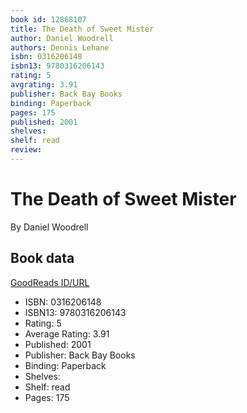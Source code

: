 ```yaml
---
book id: 12868107
title: The Death of Sweet Mister
author: Daniel Woodrell
authors: Dennis Lehane
isbn: 0316206148
isbn13: 9780316206143
rating: 5
avgrating: 3.91
publisher: Back Bay Books
binding: Paperback
pages: 175
published: 2001
shelves: 
shelf: read
review: 
---
```


# The Death of Sweet Mister

By Daniel Woodrell

## Book data

[GoodReads ID/URL](https://www.goodreads.com/book/show/12868107)

- ISBN: 0316206148
- ISBN13: 9780316206143
- Rating: 5
- Average Rating: 3.91
- Published: 2001
- Publisher: Back Bay Books
- Binding: Paperback
- Shelves: 
- Shelf: read
- Pages: 175

